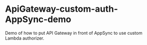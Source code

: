 # ApiGateway-custom-auth-AppSync-demo

Demo of how to put API Gateway in front of AppSync to use custom Lambda authorizer.
